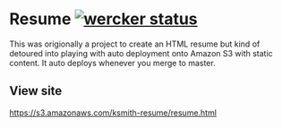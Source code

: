 # Resume [![wercker status](https://app.wercker.com/status/c54dbfe3c77f40735c1aab8e3bbc42d1/s/master "wercker status")](https://app.wercker.com/project/byKey/c54dbfe3c77f40735c1aab8e3bbc42d1)

This was origionally a project to create an HTML resume but kind of detoured into playing with auto deployment onto Amazon S3 with static content. It auto deploys whenever you merge to master.

## View site
https://s3.amazonaws.com/ksmith-resume/resume.html
